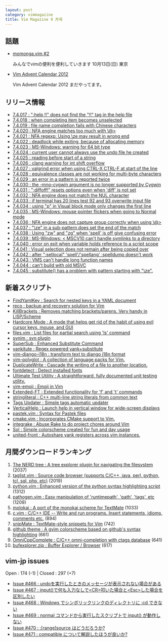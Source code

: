 ```yaml
---
layout: post
category: vimmagazine
title: Vim Magazine 9 月号
---
```


## 話題

- [momonga.vim #2](http://partake.in/events/55ef537f-07fb-4e36-8f27-666f7925a4d7)

  みんなでvimの便利を便利していきます 10月13日(日) 東京

- [Vim Advent Calendar 2012](http://atnd.org/events/33746)

  Vim Advent Calendar 2012 まだやってます。

## リリース情報

- [7.4.017 : ":help !!" does not find the "!!" tag in the help file](https://github.com/vim/vim/commit/966d71c852e1126883846817d3a16590268298f5)
- [7.4.018 : when completing item becomes unselected](https://github.com/vim/vim/commit/f0d9e005375409a9f3a887a1a946afb9a45cdd34)
- [7.4.019 : file name completion fails with Chinese characters](https://github.com/vim/vim/commit/00b764aa4115271aa553c8443adc6cec6859e69e)
- [7.4.020 : NFA engine matches too much with \\@>](https://github.com/vim/vim/commit/78c93e4b6a87720a50ac14c40aa077ed6b86145b)
- [7.4.021 : NFA regexp: Using \\ze may result in wrong end](https://github.com/vim/vim/commit/9be44818921a9255b3a26bf5566f1939bf38804e)
- [7.4.022 : deadlock while exiting, because of allocating memory](https://github.com/vim/vim/commit/bec9c20884290cc64e63d4eec531c0a2fbdcd3f6)
- [7.4.023 : MS-Windows: warning for 64 bit type](https://github.com/vim/vim/commit/3b7ac49e2672263840b5854402e7d24a7f3a8a23)
- [7.4.024 : current user cannot always use the undo file he created](https://github.com/vim/vim/commit/3b262393419ddf73e0bce95e0d896c46a95236d9)
- [7.4.025 : reading before start of a string](https://github.com/vim/vim/commit/0300e465aa9b034455f2c98d9996d5a3b04e9900)
- [7.4.026 : clang warning for int shift overflow](https://github.com/vim/vim/commit/95235e64d8329b8c0fbd9311d98626afe86ad911)
- [7.4.027 : valgrind error when using CTRL-X CTRL-F at start of the line](https://github.com/vim/vim/commit/dd4073480011fe1cc58408a33963154fcb41673d)
- [7.4.028 : equivalence classes are not working for multi-byte characters](https://github.com/vim/vim/commit/e6a2fa65732eb068b4d10f65e0a3f7353d3dffdc)
- [7.4.029 : an error in a pattern is reported twice](https://github.com/vim/vim/commit/917789fdf702b18edd9788adf5a60123b9a31ce8)
- [7.4.030 : the -mno-cygwin argument is no longer supported by Cygwin](https://github.com/vim/vim/commit/9952c102dd66e14101b1abbe6510dde973f96945)
- [7.4.031 : ":diffoff!" resets options even when 'diff' is not set](https://github.com/vim/vim/commit/00462ffb7d0fc6448eb5d10681ef4e1f812c7310)
- [7.4.032 : NFA engine does not match the NUL character](https://github.com/vim/vim/commit/595cad2ea1c77c40a34a240c71290fdef6aabd3b)
- [7.4.033 : if terminal has 20 lines test 92 and 93 overwrite input file](https://github.com/vim/vim/commit/6848c8b561e6c35a3e646c99a82e03c4aa5def92)
- [7.4.034 : using "p" in Visual block mode only changes the first line](https://github.com/vim/vim/commit/ec11aef914d3f1570c40e9795c145fffaf94edd4)
- [7.4.035 : MS-Windows: mouse pointer flickers when going to Normal mode](https://github.com/vim/vim/commit/268b55b5fbe68ca24020391c3c3055f71cff7277)
- [7.4.036 : NFA engine does not capture group correctly when using \\@>](https://github.com/vim/vim/commit/699c12076de7d8811045cd2b98df78d7108b68ed)
- [7.4.037 : "\\ze" in a sub-pattern does set the end of the match](https://github.com/vim/vim/commit/f211884fa151a3c39b1a85a115d6d88ce85bbe54)
- [7.4.038 : Using "zw" and "zg" when 'spell' is off give confusing error](https://github.com/vim/vim/commit/134bf07ca0e28addeeb67edc4fceeba00388d7fc)
- [7.4.039 : MS-Windows: \< MSCV10 can't handle symlinks to a directory](https://github.com/vim/vim/commit/2ee95f7d13566ba393ed70bd4401e7164b0cc2f9)
- [7.4.040 : error on exit when variable holds reference to a script scope](https://github.com/vim/vim/commit/cca74134564a99f638a583d79d2cfd3ca393673d)
- [7.4.041 : Visual selection does not remain after being copied over](https://github.com/vim/vim/commit/033d8888e8d6648b5540dc3dda85aba3c5a192de)
- [7.4.042 : after ":setlocal" 'spell'/'spellang' :spelldump doesn't work](https://github.com/vim/vim/commit/7a18fdc8a4d3c1408f54074ff9268735a277093a)
- [7.4.043 : VMS can't handle long function names](https://github.com/vim/vim/commit/386dcde30d677c26a596cf7479f8dd9ee498978b)
- [7.4.044 : can't build with old MSVC](https://github.com/vim/vim/commit/8962fda1dacf374d78bd02ca487800c2519c57b2)
- [7.4.045 : substitute() has a problem with pattern starting with "\\ze".](https://github.com/vim/vim/commit/ceb84af027ac782f0b9de0e66f321258358e391a)

## 新着スクリプト

- [FindYamlKey : Search for nested keys in a YAML document](http://www.vim.org/scripts/script.php?script_id=4712)
- [reco : backup and recovery solution for Vim](http://www.vim.org/scripts/script.php?script_id=4713)
- [KillBrackets : Removes matching brackets/parens. Very handy in LISP/Scheme](http://www.vim.org/scripts/script.php?script_id=4714)
- [Hardcore Mode : A mode that helps get rid of the habit of using evil cursor keys, mouse, and GUI](http://www.vim.org/scripts/script.php?script_id=4715)
- [files.vim : List files for partial search using 'ls' command](http://www.vim.org/scripts/script.php?script_id=4716)
- [svnim : svn plugin](http://www.vim.org/scripts/script.php?script_id=4717)
- [SuperSub : Enhanced Substitute Command](http://www.vim.org/scripts/script.php?script_id=4718)
- [yankitute : Regex powered yank+substitute](http://www.vim.org/scripts/script.php?script_id=4719)
- [vim-django-i18n : transform text to django i18n format](http://www.vim.org/scripts/script.php?script_id=4720)
- [vim-polyglot : A collection of language packs for Vim.](http://www.vim.org/scripts/script.php?script_id=4721)
- [DuplicateWrite :  Cascade the writing of a file to another location.](http://www.vim.org/scripts/script.php?script_id=4722)
- [fontdetect : Detect installed fonts](http://www.vim.org/scripts/script.php?script_id=4723)
- [Ultimate Test Utility : A straightforward, fully documented unit testing utility.](http://www.vim.org/scripts/script.php?script_id=4724)
- [vim-emoji : Emoji in Vim](http://www.vim.org/scripts/script.php?script_id=4725)
- [Extended-FT : Extended functionality for 'f' and 't' commands](http://www.vim.org/scripts/script.php?script_id=4726)
- [stringliteral : C++ multi-line string literals from common text](http://www.vim.org/scripts/script.php?script_id=4727)
- [Tags Updater : Simple tags automatic updater](http://www.vim.org/scripts/script.php?script_id=4728)
- [VerticalHelp : Launch help in vertical window for wide-screen displays](http://www.vim.org/scripts/script.php?script_id=4729)
- [pastek.vim : Syntax for Pastek files](http://www.vim.org/scripts/script.php?script_id=4730)
- [cmake.vim : Incorporates CMake support to Vim.](http://www.vim.org/scripts/script.php?script_id=4731)
- [integrake : Abuse Rake to do project chores around Vim](http://www.vim.org/scripts/script.php?script_id=4732)
- [Sol : Simple colorscheme created for fun and day usage](http://www.vim.org/scripts/script.php?script_id=4733)
- [united-front : Autoshare yank registers across vim instances.](http://www.vim.org/scripts/script.php?script_id=4734)

## 月間ダウンロードランキング

1. [The NERD tree : A tree explorer plugin for navigating the filesystem](http://www.vim.org/scripts/script.php?script_id=1658) (2037)
2. [taglist.vim : Source code browser (supports C/C++, java, perl, python, tcl, sql, php, etc)](http://www.vim.org/scripts/script.php?script_id=273) (2019)
3. [python.vim : Enhanced version of the python syntax highlighting script](http://www.vim.org/scripts/script.php?script_id=790) (1312)
4. [pathogen.vim : Easy manipulation of 'runtimepath', 'path', 'tags', etc](http://www.vim.org/scripts/script.php?script_id=2332) (1209)
5. [molokai : A port of the monokai scheme for TextMate](http://www.vim.org/scripts/script.php?script_id=2340) (1033)
6. [c.vim : C/C++ IDE --  Write and run programs. Insert statements, idioms, comments etc.](http://www.vim.org/scripts/script.php?script_id=213) (894)
7. [snipMate : TextMate-style snippets for Vim](http://www.vim.org/scripts/script.php?script_id=2540) (742)
8. [github theme : A gvim colorscheme based on github's syntax highlighting](http://www.vim.org/scripts/script.php?script_id=2855) (661)
9. [OmniCppComplete : C/C++ omni-completion with ctags database](http://www.vim.org/scripts/script.php?script_id=1520) (641)
10. [bufexplorer.zip : Buffer Explorer / Browser](http://www.vim.org/scripts/script.php?script_id=42) (617)

## vim-jp issues

Open : 174 (-1) | Closed : 297 (+7)

- [Issue #466 : undoを実行したときのメッセージが表示されない場合がある](https://github.com/vim-jp/issues/issues/466)
- [Issue #467 : input()で何も入力なしで\<CR>叩いた場合と\<Esc>した場合を区別したい](https://github.com/vim-jp/issues/issues/467)
- [Issue #468 : Windows でシンボリックリンクのディレクトリに :cd できない](https://github.com/vim-jp/issues/issues/468)
- [Issue #469 : normal コマンドから実行したスクリプトで input() が動作しない](https://github.com/vim-jp/issues/issues/469)
- [Issue #470 : :\[range\]source はどうだろうか?](https://github.com/vim-jp/issues/issues/470)
- [Issue #471 : compatible について解説したほうが良いか?](https://github.com/vim-jp/issues/issues/471)


